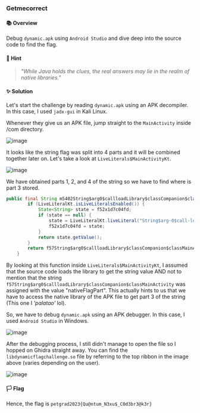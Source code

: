### Getmecorrect

#### 📚 Overview

Debug `dynamic.apk` using `Android Studio` and dive deep into the source code to find the flag.

#### 🤔 Hint

> _"While Java holds the clues, the real answers may lie in the realm of native libraries."_

#### ✨ Solution

Let's start the challenge by reading `dynamic.apk` using an APK decompiler. In this case, I used `jadx-gui` in Kali Linux.

Whenever they give us an APK file, jump straight to the `MainActivity` inside /com directory.

![image](https://github.com/rydzze/CTF_Write-up/assets/86187059/77383697-0223-49b1-9516-54b4daa60cda)

It looks like the string flag was split into 4 parts and it will be combined together later on. Let's take a look at `LiveLiterals$MainActivityKt`.

![image](https://github.com/rydzze/CTF_Write-up/assets/86187059/c9f2a0ff-5bee-4106-a815-9b720628a6f7)

We have obtained parts 1, 2, and 4 of the string so we have to find where is part 3 stored. 

```Java
public final String m5402String$arg0$callloadLibrary$classCompanion$classMainActivity() {
        if (LiveLiteralKt.isLiveLiteralsEnabled()) {
            State<String> state = f52x1d7c04fd;
            if (state == null) {
                state = LiveLiteralKt.liveLiteral("String$arg-0$call-loadLibrary$class-Companion$class-MainActivity", f57String$arg0$callloadLibrary$classCompanion$classMainActivity);
                f52x1d7c04fd = state;
            }
            return state.getValue();
        }
        return f57String$arg0$callloadLibrary$classCompanion$classMainActivity;
    }
```

By looking at this function inside `LiveLiterals$MainActivityKt`, I assumed that the source code loads the library to get the string value AND not to mention that the string `f57String$arg0$callloadLibrary$classCompanion$classMainActivity` was assigned with the value "nativeFlagPart". This actually hints to us that we have to access the native library of the APK file to get part 3 of the string (This one I _'palatao'_ lol).

So, we have to debug `dynamic.apk` using an APK debugger. In this case, I used `Android Studio` in Windows. 

![image](https://github.com/rydzze/CTF_Write-up/assets/86187059/772d34d4-e7d8-4e9b-b834-260dff758ecd)

After the debugging process, I still didn't manage to open the file so I hopped on Ghidra straight away. You can find the `libdynamicflagchallenge.so` file by referring to the top ribbon in the image above (varies depending on the user).

![image](https://github.com/rydzze/CTF_Write-up/assets/86187059/f47a3c69-0385-4942-91e4-b049935b99f1)

#### 🏳️ Flag

Hence, the flag is `petgrad2023{Qu@ntum_N3xu$_C0d3br3@k3r}`
